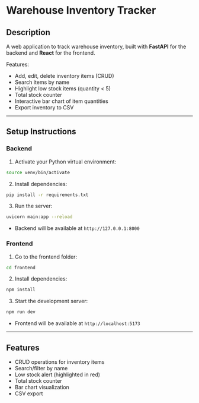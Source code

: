 # Warehouse Inventory Tracker

## Description
A web application to track warehouse inventory, built with **FastAPI** for the backend and **React** for the frontend.  

Features:
- Add, edit, delete inventory items (CRUD)
- Search items by name
- Highlight low stock items (quantity < 5)
- Total stock counter
- Interactive bar chart of item quantities
- Export inventory to CSV

---

## Setup Instructions

### Backend
1. Activate your Python virtual environment:
```bash
source venv/bin/activate
````

2. Install dependencies:

```bash
pip install -r requirements.txt
```

3. Run the server:

```bash
uvicorn main:app --reload
```

* Backend will be available at `http://127.0.0.1:8000`

### Frontend

1. Go to the frontend folder:

```bash
cd frontend
```

2. Install dependencies:

```bash
npm install
```

3. Start the development server:

```bash
npm run dev
```

* Frontend will be available at `http://localhost:5173`

---

## Features

* CRUD operations for inventory items
* Search/filter by name
* Low stock alert (highlighted in red)
* Total stock counter
* Bar chart visualization
* CSV export


